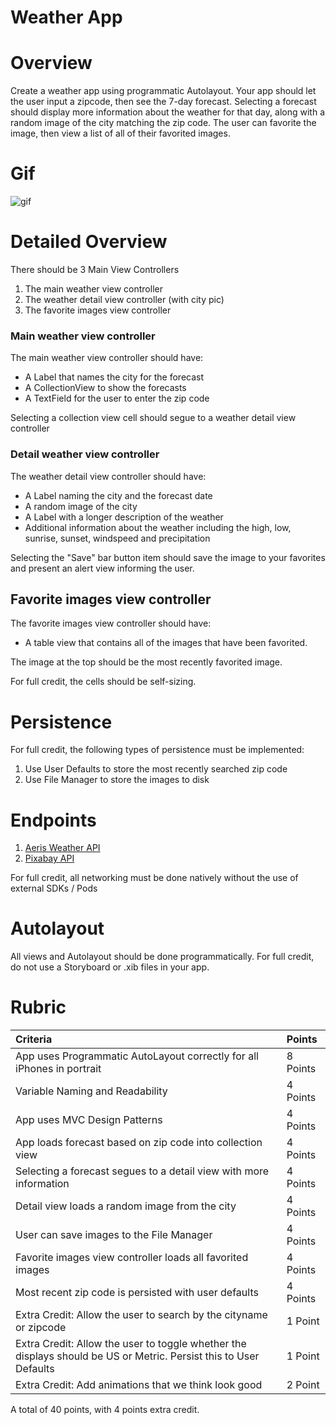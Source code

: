 # Weather App

# Overview

Create a weather app using programmatic Autolayout.  Your app should let the user input a zipcode, then see the 7-day forecast.  Selecting a forecast should display more information about the weather for that day, along with a random image of the city matching the zip code.  The user can favorite the image, then view a list of all of their favorited images.

# Gif

![gif](https://github.com/C4Q/AC-iOS-Unit4Week3-HW/blob/master/unit4week3hwV2.gif)


# Detailed Overview

There should be 3 Main View Controllers

1. The main weather view controller
2. The weather detail view controller (with city pic)
3. The favorite images view controller

### Main weather view controller

The main weather view controller should have:

- A Label that names the city for the forecast
- A CollectionView to show the forecasts
- A TextField for the user to enter the zip code

Selecting a collection view cell should segue to a weather detail view controller

### Detail weather view controller

The weather detail view controller should have:

- A Label naming the city and the forecast date
- A random image of the city
- A Label with a longer description of the weather
- Additional information about the weather including the high, low, sunrise, sunset, windspeed and precipitation

Selecting the "Save" bar button item should save the image to your favorites and present an alert view informing the user.

## Favorite images view controller

The favorite images view controller should have:

- A table view that contains all of the images that have been favorited.

The image at the top should be the most recently favorited image.

For full credit, the cells should be self-sizing.


# Persistence

For full credit, the following types of persistence must be implemented:

1. Use User Defaults to store the most recently searched zip code
2. Use File Manager to store the images to disk

# Endpoints

1. [Aeris Weather API](https://www.aerisweather.com/support/docs/api/)
2. [Pixabay API](https://pixabay.com/api/docs/)

For full credit, all networking must be done natively without the use of external SDKs / Pods


# Autolayout

All views and Autolayout should be done programmatically.  For full credit, do not use a Storyboard or .xib files in your app. 

# Rubric

Criteria | Points
:---|:---
App uses Programmatic AutoLayout correctly for all iPhones in portrait | 8 Points
Variable Naming and Readability | 4 Points
App uses MVC Design Patterns | 4 Points
App loads forecast based on zip code into collection view | 4 Points
Selecting a forecast segues to a detail view with more information | 4 Points
Detail view loads a random image from the city | 4 Points
User can save images to the File Manager | 4 Points
Favorite images view controller loads all favorited images | 4 Points
Most recent zip code is persisted with user defaults | 4 Points
Extra Credit: Allow the user to search by the cityname or zipcode | 1 Point
Extra Credit: Allow the user to toggle whether the displays should be US or Metric.  Persist this to User Defaults | 1 Point
Extra Credit: Add animations that we think look good | 2 Point

A total of 40 points, with 4 points extra credit.
